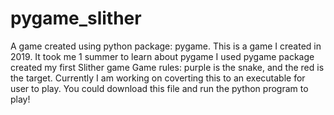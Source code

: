 # pygame_slither
A game created using python package: pygame. 
This is a game I created in 2019. It took me 1 summer to learn about pygame
I used pygame package created my first Slither game
Game rules: purple is the snake, and the red is the target. 
Currently I am working on coverting this to an executable for user to play. You could download this file and run the python program to play! 

